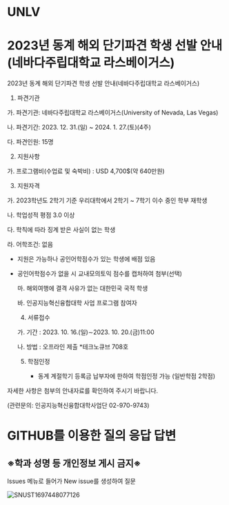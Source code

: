 # UNLV
# 2023년 동계 해외 단기파견 학생 선발 안내(네바다주립대학교 라스베이거스)


2023년 동계 해외 단기파견 학생 선발 안내(네바다주립대학교 라스베이거스)

 

 

  1. 파견기관

   가. 파견기관: 네바다주립대학교 라스베이거스(University of Nevada, Las Vegas)

   나. 파견기간: 2023. 12. 31.(일) ~ 2024. 1. 27.(토)(4주)

   다. 파견인원: 15명

 

 

  2. 지원사항

   가. 프로그램비(수업료 및 숙박비) : USD 4,700$(약 640만원)

 

 

  3. 지원자격

   가. 2023학년도 2학기 기준 우리대학에서 2학기 ~ 7학기 이수 중인 학부 재학생

   나. 학업성적 평점 3.0 이상

   다. 학칙에 따라 징계 받은 사실이 없는 학생

   라. 어학조건: 없음

- 지원은 가능하나 공인어학점수가 있는 학생에 배점 있음

- 공인어학점수가 없을 시 교내모의토익 점수를 캡처하여 첨부(선택)

   마. 해외여행에 결격 사유가 없는 대한민국 국적 학생

   바. 인공지능혁신융합대학 사업 프로그램 참여자

 

 

  4. 서류접수

   가. 기간 : 2023. 10. 16.(일)∼2023. 10. 20.(금)11:00

   나. 방법 : 오프라인 제출 *테크노큐브 708호

 

 

  5. 학점인정

       - 동계 계절학기 등록금 납부자에 한하여 학점인정 가능 (일반학점 2학점)

 

 

자세한 사항은 첨부의 안내자료를 확인하여 주시기 바랍니다.

 

(관련문의: 인공지능혁신융합대학사업단 02-970-9743)


# GITHUB를 이용한 질의 응답 답변  
## ※학과 성명 등 개인정보 게시 금지※  
Issues 메뉴로 들어가 New issue를 생성하여 질문



![SNUST1697448077126](https://github.com/stcoss-ai/UNLV/assets/142790518/3decbb4a-cdab-4497-aca1-4a6ce79b4a83)



